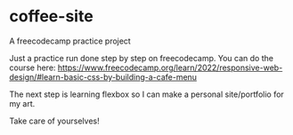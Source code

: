 # coffee-site
A freecodecamp practice project

Just a practice run done step by step on freecodecamp.
You can do the course here: https://www.freecodecamp.org/learn/2022/responsive-web-design/#learn-basic-css-by-building-a-cafe-menu

The next step is learning flexbox so I can make a personal site/portfolio for my art.

Take care of yourselves!

